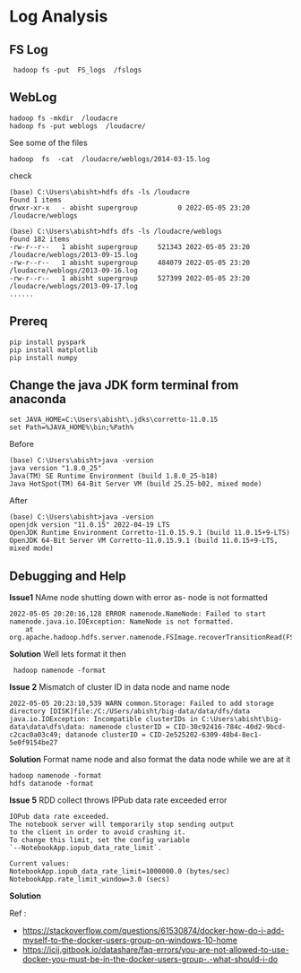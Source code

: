# Log Analysis 

## FS Log 

     hadoop fs -put  FS_logs  /fslogs

## WebLog 

    hadoop fs -mkdir  /loudacre
    hadoop fs -put weblogs  /loudacre/   

See some of the files 

    hadoop  fs  -cat  /loudacre/weblogs/2014-03-15.log    

check 

    (base) C:\Users\abisht>hdfs dfs -ls /loudacre
    Found 1 items
    drwxr-xr-x   - abisht supergroup          0 2022-05-05 23:20 /loudacre/weblogs
    
    (base) C:\Users\abisht>hdfs dfs -ls /loudacre/weblogs
    Found 182 items
    -rw-r--r--   1 abisht supergroup     521343 2022-05-05 23:20 /loudacre/weblogs/2013-09-15.log
    -rw-r--r--   1 abisht supergroup     484079 2022-05-05 23:20 /loudacre/weblogs/2013-09-16.log
    -rw-r--r--   1 abisht supergroup     527399 2022-05-05 23:20 /loudacre/weblogs/2013-09-17.log
    ......


## Prereq 

    pip install pyspark
    pip install matplotlib
    pip install numpy

## Change the java JDK form terminal from anaconda 


    set JAVA_HOME=C:\Users\abisht\.jdks\corretto-11.0.15
    set Path=%JAVA_HOME%\bin;%Path%

Before 

    (base) C:\Users\abisht>java -version
    java version "1.8.0_25"
    Java(TM) SE Runtime Environment (build 1.8.0_25-b18)
    Java HotSpot(TM) 64-Bit Server VM (build 25.25-b02, mixed mode)

After 

    (base) C:\Users\abisht>java -version
    openjdk version "11.0.15" 2022-04-19 LTS
    OpenJDK Runtime Environment Corretto-11.0.15.9.1 (build 11.0.15+9-LTS)
    OpenJDK 64-Bit Server VM Corretto-11.0.15.9.1 (build 11.0.15+9-LTS, mixed mode)


## Debugging and Help 

**Issue1** NAme node shutting down with error as- node is not formatted 

    2022-05-05 20:20:16,128 ERROR namenode.NameNode: Failed to start namenode.java.io.IOException: NameNode is not formatted.
        at org.apache.hadoop.hdfs.server.namenode.FSImage.recoverTransitionRead(FSImage.java:252)

**Solution** Well lets format it then 

     hadoop namenode -format

**Issue 2** Mismatch of cluster ID in data node and name node 

    2022-05-05 20:23:10,539 WARN common.Storage: Failed to add storage directory [DISK]file:/C:/USers/abisht/big-data/data/dfs/data
    java.io.IOException: Incompatible clusterIDs in C:\Users\abisht\big-data\data\dfs\data: namenode clusterID = CID-30c92416-784c-40d2-9bcd-c2cac0a03c49; datanode clusterID = CID-2e525202-6309-48b4-8ec1-5e0f9154be27

**Solution** Format name node and also format the data node while we are at it

    hadoop namenode -format
    hdfs datanode -format


**Issue 5** RDD collect throws IPPub data rate exceeded error

    IOPub data rate exceeded.
    The notebook server will temporarily stop sending output
    to the client in order to avoid crashing it.
    To change this limit, set the config variable
    `--NotebookApp.iopub_data_rate_limit`.
    
    Current values:
    NotebookApp.iopub_data_rate_limit=1000000.0 (bytes/sec)
    NotebookApp.rate_limit_window=3.0 (secs)


**Solution**



Ref : 
- https://stackoverflow.com/questions/61530874/docker-how-do-i-add-myself-to-the-docker-users-group-on-windows-10-home
- https://icij.gitbook.io/datashare/faq-errors/you-are-not-allowed-to-use-docker-you-must-be-in-the-docker-users-group-.-what-should-i-do
